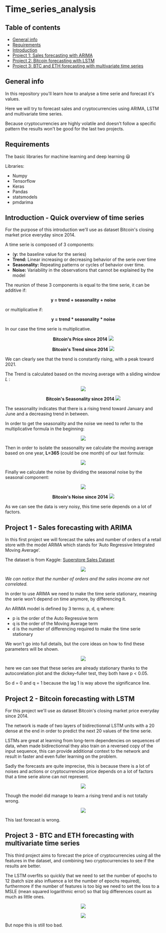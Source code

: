 # Time_series_analysis

## Table of contents
* [General info](#general-info)
* [Requirements](#requirements)
* [Introduction](#introduction---Quick-overview-of-time-series)
* [Project 1: Sales forecasting with ARIMA](#project-1---Sales-forecasting-with-ARIMA)
* [Project 2: Bitcoin forecasting with LSTM](#project-2---Bitcoin-forecasting-with-LSTM)
* [Project 3: BTC and ETH forecasting with multivariate time series](#Project-3---BTC-and-ETH-forecasting-with-multivariate-time-series)

## General info
In this repository you'll learn how to analyse a time serie and forecast it's values.

Here we will try to forecast sales and cryptocurrencies using ARIMA, LSTM and multivariate time series.

Because cryptocurrencies are highly volatile and doesn't follow a specific pattern the results won't be good for the last two projects.

## Requirements

The basic libraries for machine learning and deep learning 😃

Libraries:
* Numpy
* Tensorflow
* Keras
* Pandas
* statsmodels
* pmdarima

## Introduction - Quick overview of time series

For the purpose of this introduction we'll use as dataset Bitcoin's closing market price everyday since 2014.

A time serie is composed of 3 components:
* (<b>y:</b> the baseline value for the series)
* <b>Trend:</b> Linear increasing or decreasing behavior of the serie over time
* <b>Seasonality:</b> Repeating patterns or cycles of behavior over time.
* <b>Noise:</b> Variability in the observations that cannot be explained by the model

The reunion of these 3 components is equal to the time serie, it can be additive if:

<p align="center"> <b>y = trend + seasonality + noise</b> </p>

or multiplicative if:

<p align="center"> <b>y = trend * seasonality * noise</b> </p>

In our case the time serie is multiplicative.

<p align="center"> <b>Bitcoin's Price since 2014</b>
<img src="https://user-images.githubusercontent.com/65224852/137589114-bf28c5be-3210-4ebe-b76a-25a5d44fc34f.png">
</p>

<p align="center"> <b>Bitcoin's Trend since 2014</b>
<img src="https://user-images.githubusercontent.com/65224852/137589120-86e8e6bb-d8b7-486c-91cb-9fe7d2cc132a.png">
</p>

We can clearly see that the trend is constantly rising, with a peak toward 2021.

The Trend is calculated based on the moving average with a sliding window *L* :

<p align="center">
<img src="https://user-images.githubusercontent.com/65224852/145617459-3c80c147-e2e0-4690-9053-30eb04087c0e.png">
</p>

<p align="center"> <b>Bitcoin's Seasonality since 2014</b>
<img src="https://user-images.githubusercontent.com/65224852/137592003-189d5162-1830-44ca-a075-c6ab8d410f52.png">
</p>

The seasonality indicates that there is a rising trend toward January and June and a decreasing trend in between.

In order to get the seasonality and the noise we need to refer to the multiplicative formula in the beginning:

<p align="center">
<img src="https://user-images.githubusercontent.com/65224852/145714059-7e9d4876-8fc0-473c-9614-edd347a91158.png">
</p>

Then in order to isolate the seasonality we calculate the moving average based on one year, **L=365** (could be one month) of our last formula:

<p align="center">
<img src="https://user-images.githubusercontent.com/65224852/137884804-207fd775-30ec-41a4-8a0e-2355c2eee62b.PNG">
</p>

Finally we calculate the noise by dividing the seasonal noise by the seasonal component:

<p align="center">
<img src="https://user-images.githubusercontent.com/65224852/137888988-d0bca21d-7793-4600-aacc-31dcb7f9b144.PNG">
</p>

<p align="center"> <b>Bitcoin's Noise since 2014</b>
<img src="https://user-images.githubusercontent.com/65224852/151705528-f998011a-f8ec-4e25-942f-b0a868def041.png">
</p>

As we can see the data is very noisy, this time serie depends on a lot of factors.

## Project 1 - Sales forecasting with ARIMA

In this first project we will forecast the sales and number of orders of a retail store with the model ARIMA which stands for ‘Auto Regressive Integrated Moving Average’.

The dataset is from Kaggle: <a href='https://www.kaggle.com/rohitsahoo/sales-forecasting'>Superstore Sales Dataset</a>

<p align="center">
<img src="https://user-images.githubusercontent.com/65224852/151908222-69764ca2-3d42-4663-897c-aa8b249f1e02.png">
</p>

*We can notice that the number of orders and the sales income are not correlated.*

In order to use ARIMA we need to make the time serie stationary, meaning the serie won't depend on time anymore, by differencing it.

An ARIMA model is defined by 3 terms: p, d, q where:

* p is the order of the Auto Regressive term
* q is the order of the Moving Average term
* d is the number of differencing required to make the time serie stationary

We won't go into full details, but the core ideas on how to find these parameters will be shown.

<p align="center">
<img src="https://user-images.githubusercontent.com/65224852/151908925-a94c7e72-f184-4760-b164-8661f97c0d22.png">
</p>

here we can see that these series are already stationary thanks to the autocorelation plot and the dickey–fuller test, they both have p < 0.05.

So d = 0 and q = 1 because the lag 1 is way above the significance line.

## Project 2 - Bitcoin forecasting with LSTM

For this project we'll use as dataset Bitcoin's closing market price everyday since 2014.

The network is made of two layers of bidirectionnal LSTM units with a 20 dense at the end in order to predict the next 20 values of the time serie.

LSTMs are great at learning from long-term dependencies on sequences of data, when made bidirectionnal they also train on a reversed copy of the input sequence, this can provide additional context to the network and result in faster and even fuller learning on the problem.

Sadly the forecasts are quite imprecise, this is because there is a lot of noises and actions or cryptocurrencies price depends on a lot of factors that a time serie alone can not represent.

<p align="center">
<img src="https://user-images.githubusercontent.com/65224852/145723484-b8a62815-4b56-4c92-938e-d56f63c681de.png">
</p>

Though the model did manage to learn a rising trend and is not totally wrong.

<p align="center">
<img src="https://user-images.githubusercontent.com/65224852/137901708-13a1cc36-80e4-448d-839d-5cd6ef674939.png">
</p>

This last forecast is wrong.

## Project 3 - BTC and ETH forecasting with multivariate time series

This third project aims to forecast the price of cryptocurrencies using all the features in the dataset, and combining two cryptocurrencies to see if the results are better.

The LSTM overfits so quickly that we need to set the number of epochs to 12 (batch size also influence a lot the number of epochs required), furthermore if the number of features is too big we need to set the loss to a MSLE (mean squared logarithmic error) so that big differences count as much as little ones.

<p align="center">
<img src="https://user-images.githubusercontent.com/65224852/145723078-b9311f65-b83d-48d2-aa31-19d03077dd37.png">
</p>

<p align="center">
<img src="https://user-images.githubusercontent.com/65224852/145723079-0a45d1d5-d48a-4e44-82c3-c4482b8769f0.png">
</p>

But nope this is still too bad.
